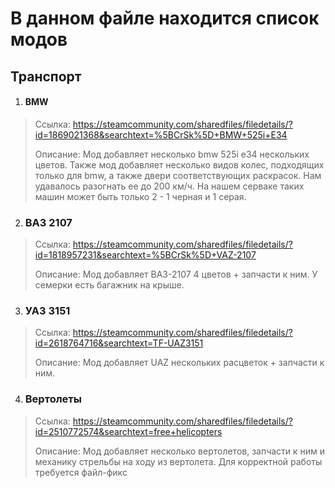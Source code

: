 В данном файле находится список модов 
==
Транспорт
--
1. #### BMW ####
> Ссылка: https://steamcommunity.com/sharedfiles/filedetails/?id=1869021368&searchtext=%5BCrSk%5D+BMW+525i+E34
>
> Описание: Мод добавляет несколько bmw 525i e34 нескольких цветов. Также мод добавляет несколько видов колес, подходящих только для bmw, а также двери 
> соответствующих раскрасок. Нам удавалось разогнать ее до 200 км/ч. На нашем серваке таких машин может быть только 2 - 1 черная и 1 серая.

2. ### ВАЗ 2107 ###
> Ссылка: https://steamcommunity.com/sharedfiles/filedetails/?id=1818957231&searchtext=%5BCrSk%5D+VAZ-2107
> 
> Описание: Мод добавляет ВАЗ-2107 4 цветов + запчасти к ним. У семерки есть багажник на крыше.

3. ### УАЗ 3151 ###
> Ссылка: https://steamcommunity.com/sharedfiles/filedetails/?id=2618764716&searchtext=TF-UAZ3151
> 
> Описание: Мод добавляет UAZ нескольких расцветок + запчасти к ним.

4. ### Вертолеты ###
> Ссылка: https://steamcommunity.com/sharedfiles/filedetails/?id=2510772574&searchtext=free+helicopters
> 
> Описание: Мод добавляет несколько вертолетов, запчасти к ним и механику стрельбы на ходу из вертолета. Для корректной работы требуется файл-фикс
> 

